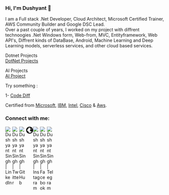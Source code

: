 ### Hi, I'm Dushyant 👋

I am a Full stack .Net Developer, Cloud Architect, Microsoft Certified Trainer, AWS Community Builder and Google DSC Lead. <br>
Over a past couple of years, I worked on my project with diffrent technoogies .Net Windows form, Web-from, MVC, Entityframework, Web API's, Diffrent kinds of DataBase, Android, Machine Learning and Deep Learning models, serverless services, and other cloud based services.

Dotnet Projects <br>
[DotNet Projects](https://github.com/Dushyantsingh-ds/dotnet-projects)

AI Projects <br>
[AI Project](https://github.com/Dushyantsingh-ds/ai-projects)

Try something : 

1- [Code Diff](https://dushyantsingh-ds.github.io/CodeDiff_WProject/)

Certified from 
[Microsoft](https://www.youracclaim.com/users/dushyantsingh.ds/badges), 
[IBM](https://www.youracclaim.com/users/dushyantsingh.ds/badges), 
[Intel](https://www.youracclaim.com/users/dushyantsingh.ds/badges), 
[Cisco](https://www.youracclaim.com/users/dushyantsingh.ds/badges) 
& [Aws](https://www.youracclaim.com/users/dushyantsingh.ds/badges).




### Connect with me:

[<img align="left" alt="Dushyant Singh | LinkedIn" width="22px" src="https://cdn.jsdelivr.net/npm/simple-icons@v3/icons/linkedin.svg" />][linkedin]
[<img align="left" alt="Dushyant Singh | Twitter" width="22px" src="https://cdn.jsdelivr.net/npm/simple-icons@v3/icons/twitter.svg" />][twitter]
[<img align="left" alt="Dushyant Singh | GitHub" width="22px" src="https://cdn.jsdelivr.net/npm/simple-icons@v3/icons/medium.svg" />][github]
[<img align="left" alt="Dushyant Singh | Medium" width="22px" src="https://raw.githubusercontent.com/iconic/open-iconic/master/svg/globe.svg" />][medium]
[<img align="left" alt="Dushyant Singh | Instagram" width="22px" src="https://cdn.jsdelivr.net/npm/simple-icons@v3/icons/instagram.svg" />][instagram]
[<img align="left" alt="Dushyant Singh | Facebook" width="22px" src="https://cdn.jsdelivr.net/npm/simple-icons@v3/icons/facebook.svg" />][facebook]
[<img align="left" alt="Dushyant Singh | Telegram" width="22px" src="https://cdn.jsdelivr.net/npm/simple-icons@v3/icons/telegram.svg" />][telegram]

<br />

[medium]: https://dushyantsingh-ds.medium.com/
[linkedin]: https://linkedin.com/in/dushyantsingh-ds/
[instagram]: https://www.instagram.com/dushyantsingh.ds/
[twitter]: https://twitter.com/dushyantsingh_d
[facebook]: https://www.facebook.com/dushyantsingh.india
[github]: https://github.com/Dushyantsingh-ds
[telegram]: https://t.me/dushyantsingh_d
